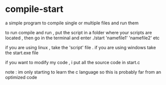 # compile-start
a simple program to compile single or multiple files and run them

to run compile and run , put the script in a folder where your scripts are located , then go in the terminal and enter ./start 'namefile1' 'namefile2' etc 

if you are using linux , take the 'script' file . if you are using windows take the start.exe file

if you want to modify my code , i put all the source code in start.c


note : im only starting to learn the c language so this is probably far from an optimized code 
